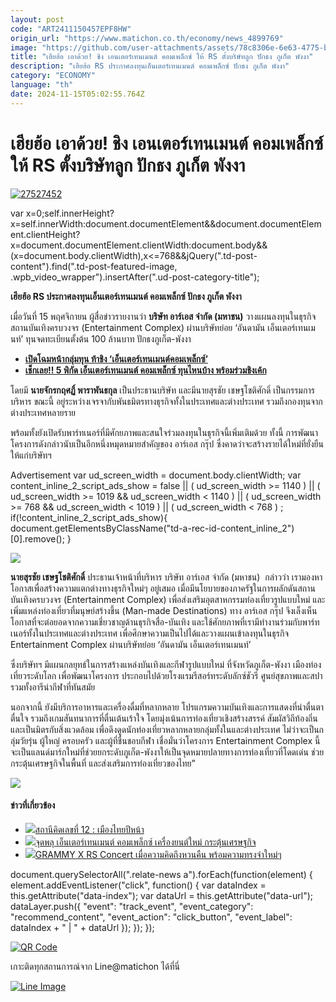 ```yaml
---
layout: post
code: "ART2411150457EPF8HW"
origin_url: "https://www.matichon.co.th/economy/news_4899769"
image: "https://github.com/user-attachments/assets/78c8306e-6e63-4775-b0ea-c5784581592a"
title: "เฮียฮ้อ เอาด้วย! ชิง เอนเตอร์เทนเมนต์ คอมเพล็กซ์ ให้ RS ตั้งบริษัทลูก ปักธง ภูเก็ต พังงา"
description: "เฮียฮ้อ RS ประกาศลงทุนเอ็นเตอร์เทนเมนต์ คอมเพล็กซ์ ปักธง ภูเก็ต พังงา"
category: "ECONOMY"
language: "th"
date: 2024-11-15T05:02:55.764Z
---
```


# เฮียฮ้อ เอาด้วย! ชิง เอนเตอร์เทนเมนต์ คอมเพล็กซ์ ให้ RS ตั้งบริษัทลูก ปักธง ภูเก็ต พังงา

[![](https://www.matichon.co.th/wp-content/uploads/2024/11/27527452.jpg "27527452")](https://www.matichon.co.th/wp-content/uploads/2024/11/27527452.jpg)

var x=0;self.innerHeight?x=self.innerWidth:document.documentElement&&document.documentElement.clientHeight?x=document.documentElement.clientWidth:document.body&&(x=document.body.clientWidth),x<=768&&jQuery(".td-post-content").find(".td-post-featured-image, .wpb\_video\_wrapper").insertAfter(".ud-post-category-title");

**เฮียฮ้อ RS ประกาศลงทุนเอ็นเตอร์เทนเมนต์ คอมเพล็กซ์ ปักธง ภูเก็ต พังงา**

เมื่อวันที่ 15 พฤศจิกายน ผู้สื่อข่าวรายงานว่า **บริษัท อาร์เอส จำกัด (มหาชน)** วางแผนลงทุนในธุรกิจสถานบันเทิงครบวงจร (Entertainment Complex) ผ่านบริษัทย่อย ‘อันดามัน เอ็นเตอร์เทนเมนท์’ ทุนจดทะเบียนตั้งต้น 100 ล้านบาท ปักธงภูเก็ต-พังงา

*   **[เปิดโฉมหน้ากลุ่มทุน ท้าชิง ‘เอ็นเตอร์เทนเมนต์คอมเพล็กซ์​’](https://www.matichon.co.th/economy/news_4864023)**
*   **[เช็กเลย!! 5 พิกัด เอ็นเตอร์เทนเมนต์ คอมเพล็กซ์ ทุนไหนบ้าง พร้อมร่วมชิงเค้ก](https://www.matichon.co.th/economy/news_4871652)**

โดยมี **นายจักรกฤศฏิ์ พาราพันธกุล** เป็นประธานบริษัท และมีนายสุรชัย เชษฐโชติศักดิ์ เป็นกรรมการบริหาร ขณะนี้ อยู่ระหว่างเจรจากับพันธมิตรทางธุรกิจทั้งในประเทศและต่างประเทศ รวมถึงกองทุนจากต่างประเทศหลายราย

พร้อมทั้งยังเปิดรับพาร์ทเนอร์ที่มีศักยภาพและสนใจร่วมลงทุนในธุรกิจนี้เพิ่มเติมด้วย ทั้งนี้ การพัฒนาโครงการดังกล่าวนับเป็นอีกหนึ่งหมุดหมายสำคัญของ อาร์เอส กรุ๊ป ซึ่งคาดว่าจะสร้างรายได้ใหม่ที่ยั่งยืนให้แก่บริษัทฯ

Advertisement var ud\_screen\_width = document.body.clientWidth; var content\_inline\_2\_script\_ads\_show = false || ( ud\_screen\_width >= 1140 ) || ( ud\_screen\_width >= 1019 && ud\_screen\_width < 1140 ) || ( ud\_screen\_width >= 768 && ud\_screen\_width < 1019 ) || ( ud\_screen\_width < 768 ) ; if(!content\_inline\_2\_script\_ads\_show){ document.getElementsByClassName("td-a-rec-id-content\_inline\_2")\[0\].remove(); }

![](https://www.matichon.co.th/wp-content/uploads/2024/11/4B67E9C1-A140-41E3-BBF3-E36F3A8C528E.jpg)

**นายสุรชัย เชษฐโชติศักดิ์** ประธานเจ้าหน้าที่บริหาร บริษัท อาร์เอส จำกัด (มหาชน)  กล่าวว่า เรามองหาโอกาสเพื่อสร้างความแตกต่างทางธุรกิจใหม่ๆ อยู่เสมอ เมื่อมีนโยบายของภาครัฐในการผลักดันสถานบันเทิงครบวงจร (Entertainment Complex) เพื่อส่งเสริมอุตสาหกรรมท่องเที่ยวรูปแบบใหม่ และเพิ่มแหล่งท่องเที่ยวที่มนุษย์สร้างขึ้น (Man-made Destinations) ทาง อาร์เอส กรุ๊ป จึงเล็งเห็นโอกาสที่จะต่อยอดจากความเชี่ยวชาญด้านธุรกิจสื่อ-บันเทิง และใช้ศักยภาพที่เรามีทำงานร่วมกับพาร์ทเนอร์ทั้งในประเทศและต่างประเทศ เพื่อศึกษาความเป็นไปได้และวางแผนเข้าลงทุนในธุรกิจ Entertainment Complex ผ่านบริษัทย่อย ‘อันดามัน เอ็นเตอร์เทนเมนท์’

ซึ่งบริษัทฯ มีแผนกลยุทธ์ในการสร้างแหล่งบันเทิงและกีฬารูปแบบใหม่ ที่จังหวัดภูเก็ต-พังงา เมืองท่องเที่ยวระดับโลก เพื่อพัฒนาโครงการ ประกอบไปด้วยโรงแรมรีสอร์ทระดับลักซ์ชัวรี ศูนย์สุขภาพและสปา รวมทั้งอารีน่ากีฬาที่ทันสมัย

นอกจากนี้ ยังมีบริการอาหารและเครื่องดื่มที่หลากหลาย โปรแกรมความบันเทิงและการแสดงที่น่าตื่นตาตื่นใจ รวมถึงเกมสันทนาการที่ตื่นเต้นเร้าใจ โดยมุ่งเน้นการท่องเที่ยวเชิงสร้างสรรค์ สัมผัสวิถีท้องถิ่น และเป็นมิตรกับสิ่งแวดล้อม เพื่อดึงดูดนักท่องเที่ยวหลากหลายกลุ่มทั้งในและต่างประเทศ ไม่ว่าจะเป็นกลุ่มวัยรุ่น ผู้ใหญ่ ครอบครัว และผู้ที่ชื่นชอบกีฬา เชื่อมั่นว่าโครงการ Entertainment Complex นี้จะเป็นแลนด์มาร์กใหม่ที่ช่วยยกระดับภูเก็ต-พังงาให้เป็นจุดหมายปลายทางการท่องเที่ยวที่โดดเด่น ช่วยกระตุ้นเศรษฐกิจในพื้นที่ และส่งเสริมการท่องเที่ยวของไทย”

![](https://www.matichon.co.th/wp-content/uploads/2024/11/D29B3711-7BFE-41D8-A080-6F1D5159785A.jpg)

#### ข่าวที่เกี่ยวข้อง

*   [![](https://www.matichon.co.th/wp-content/uploads/2024/10/M-1-1.jpg)สถานีคิดเลขที่ 12 : เมืองไทยปีหน้า](https://www.matichon.co.th/article/thinkstation-12/news_4869904)
*   [![](https://www.matichon.co.th/wp-content/uploads/2024/08/ภป-เอ็นเตอร์เทนเมนต์คอมเพล็กซ์กระตุ้นศกขึ้นเว็บ.jpg)จุดพลุ เอ็นเตอร์เทนเมนต์ คอมเพล็กซ์ เครื่องยนต์ใหม่ กระตุ้นเศรษฐกิจ](https://www.matichon.co.th/economy/news_4761290)
*   [![](https://www.matichon.co.th/wp-content/uploads/2023/07/web230731_60.png)GRAMMY X RS Concert เมื่อความคิดถึงหวนคืน พร้อมความทรงจำใหม่ๆ](https://www.matichon.co.th/entertainment/news_4107039)

document.querySelectorAll(".relate-news a").forEach(function(element) { element.addEventListener("click", function() { var dataIndex = this.getAttribute("data-index"); var dataUrl = this.getAttribute("data-url"); dataLayer.push({ "event": "track\_event", "event\_category": "recommend\_content", "event\_action": "click\_button", "event\_label": dataIndex + " | " + dataUrl }); }); });

[![QR Code](https://www.matichon.co.th/wp-content/uploads/2023/07/wob1371z.jpg)](https://lin.ee/ht0nDxX)

เกาะติดทุกสถานการณ์จาก Line@matichon ได้ที่นี่

[![Line Image](https://www.matichon.co.th/wp-content/uploads/2023/07/th.png)](https://lin.ee/ht0nDxX)